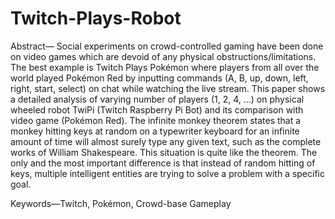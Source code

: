 # Twitch-Plays-Robot
Abstract— Social experiments on crowd-controlled gaming have been done on video games which are devoid of any physical obstructions/limitations. The best example is Twitch Plays Pokémon where players from all over the world played Pokémon Red by inputting commands (A, B, up, down, left, right, start, select) on chat while watching the live stream. This paper shows a detailed analysis of varying number of players (1, 2, 4, …) on physical wheeled robot TwiPi (Twitch Raspberry Pi Bot) and its comparison with video game (Pokémon Red). The infinite monkey theorem states that a monkey hitting keys at random on a typewriter keyboard for an infinite amount of time will almost surely type any given text, such as the complete works of William Shakespeare. This situation is quite like the theorem. The only and the most important difference is that instead of random hitting of keys, multiple intelligent entities are trying to solve a problem with a specific goal.

Keywords—Twitch, Pokémon, Crowd-base Gameplay
